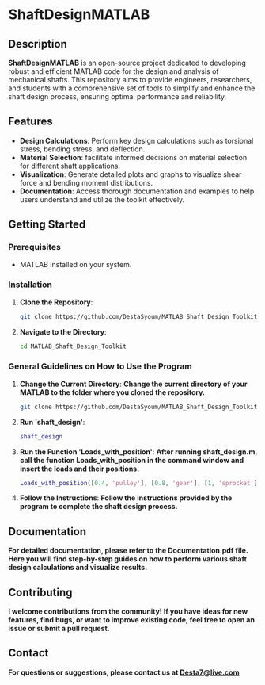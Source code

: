 # ShaftDesignMATLAB

## Description

**ShaftDesignMATLAB** is an open-source project dedicated to developing robust and efficient MATLAB code for the design and analysis of mechanical shafts. This repository aims to provide engineers, researchers, and students with a comprehensive set of tools to simplify and enhance the shaft design process, ensuring optimal performance and reliability.

## Features
- **Design Calculations**: Perform key design calculations such as torsional stress, bending stress, and deflection.
- **Material Selection**: facilitate informed decisions on material selection for different shaft applications.
- **Visualization**: Generate detailed plots and graphs to visualize shear force and bending moment  distributions.
- **Documentation**: Access thorough documentation and examples to help users understand and utilize the toolkit effectively.

## Getting Started

### Prerequisites

- MATLAB installed on your system.

### Installation

1. **Clone the Repository**:
   ```bash
   git clone https://github.com/DestaSyoum/MATLAB_Shaft_Design_Toolkit.git
2. **Navigate to the Directory**:
   ```bash
   cd MATLAB_Shaft_Design_Toolkit

### General Guidelines on How to Use the Program

1. **Change the Current Directory**:
     **Change the current directory of your MATLAB to the folder where you cloned the repository.**
   ```bash
   git clone https://github.com/DestaSyoum/MATLAB_Shaft_Design_Toolkit.git
2. **Run 'shaft_design'**:
   ```matlab
   shaft_design
3. **Run the Function 'Loads_with_position'**:
  **After running shaft_design.m, call the function Loads_with_position
 in the command window and insert the loads and their positions.**
     ```matlab
    Loads_with_position([0.4, 'pulley'], [0.8, 'gear'], [1, 'sprocket'], [1.3, 'pulley'])

4. **Follow the Instructions**:
**Follow the instructions provided by the program to complete the shaft design process.**

## Documentation
**For detailed documentation, please refer to the Documentation.pdf file. Here you will 
find step-by-step guides on how to perform various shaft design calculations and visualize results.**

## Contributing
**I welcome contributions from the community! If you have ideas for new features, find bugs, or want to
 improve existing code, feel free to open an issue or submit a pull request.**

## Contact
**For questions or suggestions, please contact us at Desta7@live.com**

